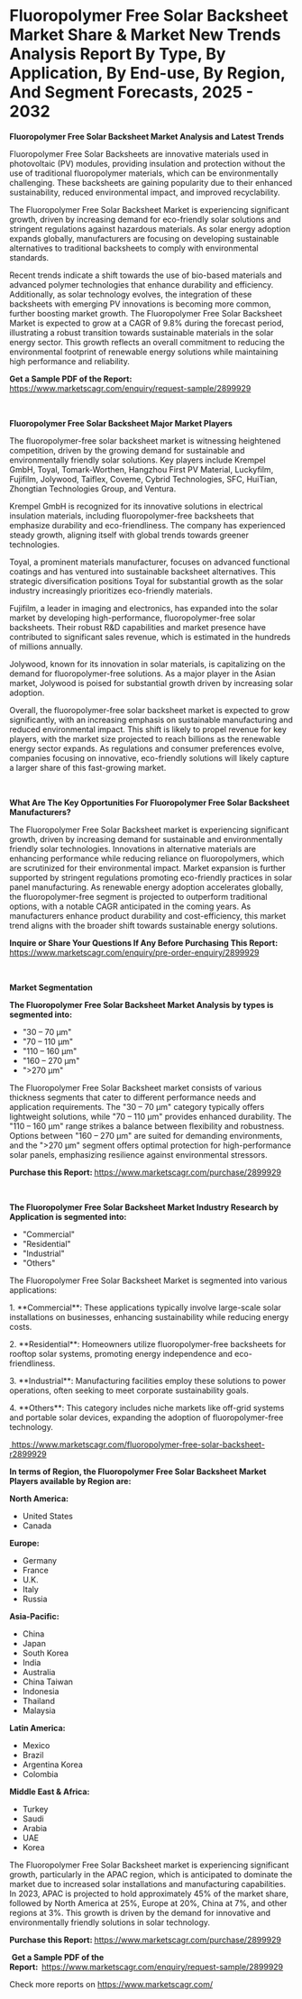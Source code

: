 <p><h1>Fluoropolymer Free Solar Backsheet Market Share & Market New Trends Analysis Report By Type, By Application, By End-use, By Region, And Segment Forecasts, 2025 - 2032</h1></p><p><strong>Fluoropolymer Free Solar Backsheet Market Analysis and Latest Trends</strong></p>
<p><p>Fluoropolymer Free Solar Backsheets are innovative materials used in photovoltaic (PV) modules, providing insulation and protection without the use of traditional fluoropolymer materials, which can be environmentally challenging. These backsheets are gaining popularity due to their enhanced sustainability, reduced environmental impact, and improved recyclability. </p><p>The Fluoropolymer Free Solar Backsheet Market is experiencing significant growth, driven by increasing demand for eco-friendly solar solutions and stringent regulations against hazardous materials. As solar energy adoption expands globally, manufacturers are focusing on developing sustainable alternatives to traditional backsheets to comply with environmental standards.</p><p>Recent trends indicate a shift towards the use of bio-based materials and advanced polymer technologies that enhance durability and efficiency. Additionally, as solar technology evolves, the integration of these backsheets with emerging PV innovations is becoming more common, further boosting market growth. The Fluoropolymer Free Solar Backsheet Market is expected to grow at a CAGR of 9.8% during the forecast period, illustrating a robust transition towards sustainable materials in the solar energy sector. This growth reflects an overall commitment to reducing the environmental footprint of renewable energy solutions while maintaining high performance and reliability.</p></p>
<p><strong>Get a Sample PDF of the Report:&nbsp;</strong> <a href="https://www.marketscagr.com/enquiry/request-sample/2899929?utm_campaign=3460&utm_medium=2&utm_source=Github&utm_content=ia&utm_term=16032025&utm_id=fluoropolymer-free-solar-backsheet">https://www.marketscagr.com/enquiry/request-sample/2899929</a></p>
<p>&nbsp;</p>
<p><strong>Fluoropolymer Free Solar Backsheet Major Market Players</strong></p>
<p><p>The fluoropolymer-free solar backsheet market is witnessing heightened competition, driven by the growing demand for sustainable and environmentally friendly solar solutions. Key players include Krempel GmbH, Toyal, Tomark-Worthen, Hangzhou First PV Material, Luckyfilm, Fujifilm, Jolywood, Taiflex, Coveme, Cybrid Technologies, SFC, HuiTian, Zhongtian Technologies Group, and Ventura.</p><p>Krempel GmbH is recognized for its innovative solutions in electrical insulation materials, including fluoropolymer-free backsheets that emphasize durability and eco-friendliness. The company has experienced steady growth, aligning itself with global trends towards greener technologies.</p><p>Toyal, a prominent materials manufacturer, focuses on advanced functional coatings and has ventured into sustainable backsheet alternatives. This strategic diversification positions Toyal for substantial growth as the solar industry increasingly prioritizes eco-friendly materials.</p><p>Fujifilm, a leader in imaging and electronics, has expanded into the solar market by developing high-performance, fluoropolymer-free solar backsheets. Their robust R&D capabilities and market presence have contributed to significant sales revenue, which is estimated in the hundreds of millions annually.</p><p>Jolywood, known for its innovation in solar materials, is capitalizing on the demand for fluoropolymer-free solutions. As a major player in the Asian market, Jolywood is poised for substantial growth driven by increasing solar adoption.</p><p>Overall, the fluoropolymer-free solar backsheet market is expected to grow significantly, with an increasing emphasis on sustainable manufacturing and reduced environmental impact. This shift is likely to propel revenue for key players, with the market size projected to reach billions as the renewable energy sector expands. As regulations and consumer preferences evolve, companies focusing on innovative, eco-friendly solutions will likely capture a larger share of this fast-growing market.</p></p>
<p>&nbsp;</p>
<p><strong>What Are The Key Opportunities For Fluoropolymer Free Solar Backsheet Manufacturers?</strong></p>
<p><p>The Fluoropolymer Free Solar Backsheet market is experiencing significant growth, driven by increasing demand for sustainable and environmentally friendly solar technologies. Innovations in alternative materials are enhancing performance while reducing reliance on fluoropolymers, which are scrutinized for their environmental impact. Market expansion is further supported by stringent regulations promoting eco-friendly practices in solar panel manufacturing. As renewable energy adoption accelerates globally, the fluoropolymer-free segment is projected to outperform traditional options, with a notable CAGR anticipated in the coming years. As manufacturers enhance product durability and cost-efficiency, this market trend aligns with the broader shift towards sustainable energy solutions.</p></p>
<p><strong>Inquire or Share Your Questions If Any Before Purchasing This Report:</strong> <a href="https://www.marketscagr.com/enquiry/pre-order-enquiry/2899929?utm_campaign=3460&utm_medium=2&utm_source=Github&utm_content=ia&utm_term=16032025&utm_id=fluoropolymer-free-solar-backsheet">https://www.marketscagr.com/enquiry/pre-order-enquiry/2899929</a></p>
<p>&nbsp;</p>
<p><strong>Market Segmentation</strong></p>
<p><strong>The Fluoropolymer Free Solar Backsheet Market Analysis by types is segmented into:</strong></p>
<p><ul><li>"30 – 70 µm"</li><li>"70 – 110 µm"</li><li>"110 – 160 µm"</li><li>"160 – 270 µm"</li><li>">270 µm"</li></ul></p>
<p><p>The Fluoropolymer Free Solar Backsheet market consists of various thickness segments that cater to different performance needs and application requirements. The "30 – 70 µm" category typically offers lightweight solutions, while "70 – 110 µm" provides enhanced durability. The "110 – 160 µm" range strikes a balance between flexibility and robustness. Options between "160 – 270 µm" are suited for demanding environments, and the ">270 µm" segment offers optimal protection for high-performance solar panels, emphasizing resilience against environmental stressors.</p></p>
<p><strong>Purchase this Report:&nbsp;</strong><a href="https://www.marketscagr.com/purchase/2899929?utm_campaign=3460&utm_medium=2&utm_source=Github&utm_content=ia&utm_term=16032025&utm_id=fluoropolymer-free-solar-backsheet">https://www.marketscagr.com/purchase/2899929</a></p>
<p>&nbsp;</p>
<p><strong>The Fluoropolymer Free Solar Backsheet Market Industry Research by Application is segmented into:</strong></p>
<p><ul><li>"Commercial"</li><li>"Residential"</li><li>"Industrial"</li><li>"Others"</li></ul></p>
<p><p>The Fluoropolymer Free Solar Backsheet Market is segmented into various applications: </p><p>1. **Commercial**: These applications typically involve large-scale solar installations on businesses, enhancing sustainability while reducing energy costs. </p><p>2. **Residential**: Homeowners utilize fluoropolymer-free backsheets for rooftop solar systems, promoting energy independence and eco-friendliness. </p><p>3. **Industrial**: Manufacturing facilities employ these solutions to power operations, often seeking to meet corporate sustainability goals. </p><p>4. **Others**: This category includes niche markets like off-grid systems and portable solar devices, expanding the adoption of fluoropolymer-free technology.</p></p>
<p><a href="https://www.marketscagr.com/fluoropolymer-free-solar-backsheet-r2899929?utm_campaign=3460&utm_medium=2&utm_source=Github&utm_content=ia&utm_term=16032025&utm_id=fluoropolymer-free-solar-backsheet">&nbsp;https://www.marketscagr.com/fluoropolymer-free-solar-backsheet-r2899929</a></p>
<p><strong>In terms of Region, the Fluoropolymer Free Solar Backsheet Market Players available by Region are:</strong></p>
<p>
    <p> <strong> North America: </strong>
        <ul>
            <li>United States</li>
            <li>Canada</li>
        </ul>
        </p> 
    <p> <strong> Europe: </strong>
        <ul>
            <li>Germany</li>
            <li>France</li>
            <li>U.K.</li>
            <li>Italy</li>
            <li>Russia</li>
        </ul>
        </p> 
    <p> <strong> Asia-Pacific: </strong>
        <ul>
            <li>China</li>
            <li>Japan</li>
            <li>South Korea</li>
            <li>India</li>
            <li>Australia</li>
            <li>China Taiwan</li>
            <li>Indonesia</li>
            <li>Thailand</li>
            <li>Malaysia</li>
        </ul>
        </p> 
    <p> <strong> Latin America: </strong>
        <ul>
            <li>Mexico</li>
            <li>Brazil</li>
            <li>Argentina Korea</li>
            <li>Colombia</li>
        </ul>
        </p> 
    <p> <strong> Middle East & Africa: </strong>
        <ul>
            <li>Turkey</li>
            <li>Saudi</li>
            <li>Arabia</li>
            <li>UAE</li>
            <li>Korea</li>
        </ul>
    </p>
    </p>
<p><p>The Fluoropolymer Free Solar Backsheet market is experiencing significant growth, particularly in the APAC region, which is anticipated to dominate the market due to increased solar installations and manufacturing capabilities. In 2023, APAC is projected to hold approximately 45% of the market share, followed by North America at 25%, Europe at 20%, China at 7%, and other regions at 3%. This growth is driven by the demand for innovative and environmentally friendly solutions in solar technology.</p></p>
<p><strong>Purchase this Report: </strong><a href="https://www.marketscagr.com/purchase/2899929?utm_campaign=3460&utm_medium=2&utm_source=Github&utm_content=ia&utm_term=16032025&utm_id=fluoropolymer-free-solar-backsheet">https://www.marketscagr.com/purchase/2899929</a></p>
<p>&nbsp;<strong>Get a Sample PDF of the Report:&nbsp;&nbsp;</strong><a href="https://www.marketscagr.com/enquiry/request-sample/2899929?utm_campaign=3460&utm_medium=2&utm_source=Github&utm_content=ia&utm_term=16032025&utm_id=fluoropolymer-free-solar-backsheet">https://www.marketscagr.com/enquiry/request-sample/2899929</a></p>
<p><strong></strong></p>
<p>Check more reports on <a href="https://www.marketscagr.com/?utm_campaign=3460&utm_medium=2&utm_source=Github&utm_content=ia&utm_term=16032025&utm_id=fluoropolymer-free-solar-backsheet">https://www.marketscagr.com/</a></p>